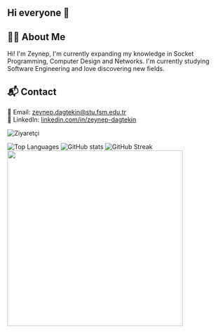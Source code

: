 ## Hi everyone 👋


## 👩‍💻 About Me

Hi! I'm Zeynep, I'm currently expanding my knowledge in Socket Programming, Computer Design and Networks.
I'm currently studying Software Engineering and love discovering new fields.



<!--
**zeynepvera/zeynepvera** is a ✨ _special_ ✨ repository because its `README.md` (this file) appears on your GitHub profile.

Here are some ideas to get you started:

- 🔭 I’m currently working on ...
- 🌱 I’m currently learning ...
- 👯 I’m looking to collaborate on ...
- 🤔 I’m looking for help with ...
- 💬 Ask me about ...
- 📫 How to reach me: ...
- 😄 Pronouns: ...
- ⚡ Fun fact: ...



-->
## 📬 Contact

📧 Email: [zeynep.dagtekin@stu.fsm.edu.tr](mailto:zeynep.dagtekin@stu.fsm.edu.tr)  
🔗 LinkedIn: [linkedin.com/in/zeynep-dagtekin](https://www.linkedin.com/in/zeynep-dagtekin)


![Ziyaretçi](https://komarev.com/ghpvc/?username=zeynepvera&color=blue)

![Top Languages](https://github-readme-stats.vercel.app/api/top-langs/?username=zeynepvera&layout=compact&langs_count=6&theme=radical)
![GitHub stats](https://github-readme-stats.vercel.app/api?username=zeynepvera&show_icons=true&theme=radical)
![GitHub Streak](https://streak-stats.demolab.com/?user=zeynepvera&theme=radical)
<img src="https://media.giphy.com/media/L1R1tvI9svkIWwpVYr/giphy.gif" width="400"/>




